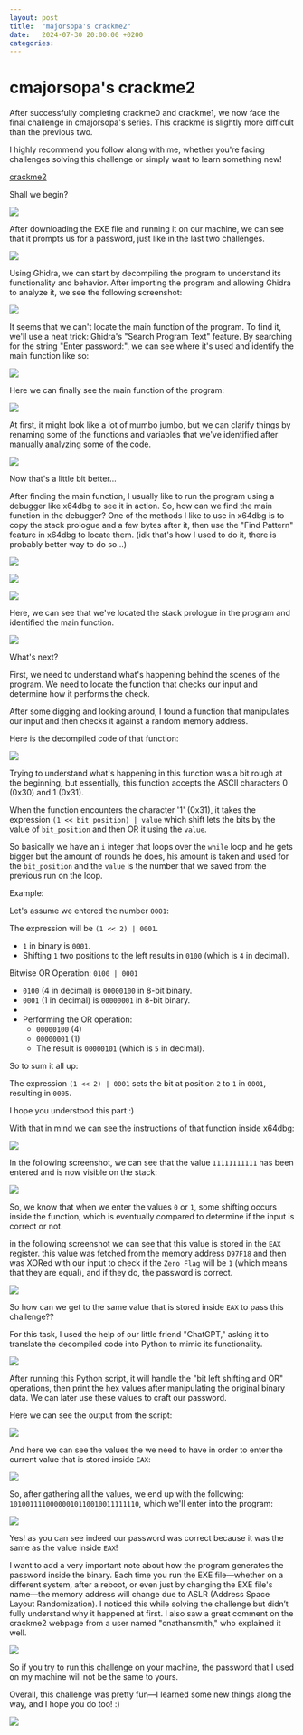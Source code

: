 ```yaml
---
layout: post
title:  "majorsopa's crackme2"
date:   2024-07-30 20:00:00 +0200
categories:
---
```


# cmajorsopa's crackme2

After successfully completing crackme0 and crackme1, we now face the final challenge in cmajorsopa's series. This crackme is slightly more difficult than the previous two.

I highly recommend you follow along with me, whether you're facing challenges solving this challenge or simply want to learn something new!

[crackme2](https://crackmes.one/crackme/6620ffbacddae72ae250c9c8)

Shall we begin?

![](https://media0.giphy.com/media/v1.Y2lkPTc5MGI3NjExOWN6c3JoOHh1a29xZXo1ZmFwY3dqcjNwY25ha2pvOWZkZW1tejBiOSZlcD12MV9pbnRlcm5hbF9naWZfYnlfaWQmY3Q9Zw/26CalmkpfFU3io3yU/giphy.webp)

After downloading the EXE file and running it on our machine, we can see that it prompts us for a password, just like in the last two challenges.

![](https://i.postimg.cc/1zzxRSnJ/image.png)

Using Ghidra, we can start by decompiling the program to understand its functionality and behavior. After importing the program and allowing Ghidra to analyze it, we see the following screenshot:

![](https://i.postimg.cc/y8M9s1bz/image.png)

It seems that we can't locate the main function of the program.
To find it, we'll use a neat trick: Ghidra's "Search Program Text" feature. By searching for the string "Enter password:", we can see where it's used and identify the main function like so:

![](https://i.postimg.cc/WtRjtyLt/image.png)

Here we can finally see the main function of the program:

![](https://i.postimg.cc/W1vFHWF2/image.png)

At first, it might look like a lot of mumbo jumbo, but we can clarify things by renaming some of the functions and variables that we've identified after manually analyzing some of the code.

![](https://i.postimg.cc/d0XJz3H8/image.png)

Now that's a little bit better...

After finding the main function, I usually like to run the program using a debugger like x64dbg to see it in action. So, how can we find the main function in the debugger? One of the methods I like to use in x64dbg is to copy the stack prologue and a few bytes after it, then use the "Find Pattern" feature in x64dbg to locate them. (idk that's how I used to do it, there is probably better way to do so...)

![](https://i.postimg.cc/T3kpkRr6/image.png)

![](https://i.postimg.cc/PfmJgbmK/image.png)

![](https://i.postimg.cc/X7LJJV1C/image.png)

Here, we can see that we've located the stack prologue in the program and identified the main function.

![](https://i.postimg.cc/MHDWvD5S/image.png)

What's next? 

First, we need to understand what's happening behind the scenes of the program. We need to locate the function that checks our input and determine how it performs the check.

After some digging and looking around, I found a function that manipulates our input and then checks it against a random memory address.

Here is the decompiled code of that function:

![](https://i.postimg.cc/14hp3yvT/image.png)

Trying to understand what's happening in this function was a bit rough at the beginning, but essentially, this function accepts the ASCII characters 0 (0x30) and 1 (0x31). 

When the function encounters the character '1' (0x31), it takes the expression `(1 << bit_position) | value`  which shift lets the bits by the value of `bit_position` and then OR it using the `value`.

So basically we have an `i` integer that loops over the `while` loop and he gets bigger but the amount of rounds he does, his amount is taken and used for the  `bit_position` and the `value` is the number that we saved from the previous run on the loop.

Example:

Let's assume we entered the number `0001`:

The expression will be  `(1 << 2) | 0001`.
   - `1` in binary is `0001`.
   - Shifting `1` two positions to the left results in `0100` (which is `4` in decimal).

Bitwise OR Operation: `0100 | 0001`
   - `0100` (4 in decimal) is `00000100` in 8-bit binary.
   - `0001` (1 in decimal) is `00000001` in 8-bit binary.
   - 
   - Performing the OR operation:
     - `00000100` (4)
     - `00000001` (1)
     - The result is `00000101` (which is `5` in decimal).

So to sum it all up:

The expression `(1 << 2) | 0001` sets the bit at position `2` to `1` in `0001`, resulting in `0005`.

I hope you understood this part :)

With that in mind we can see the instructions of that function inside x64dbg:

![](https://i.postimg.cc/hPKSdHHR/image.png)

In the following screenshot, we can see that the value `11111111111` has been entered and is now visible on the stack:

![](https://i.postimg.cc/V6j8SRgN/image.png)

So, we know that when we enter the values `0` or `1`, some shifting occurs inside the function, which is eventually compared to determine if the input is correct or not.

in the following screenshot we can see that this value is stored in the `EAX` register. this value was fetched from the memory address `D97F18` and then was XORed with our input to check if the `Zero Flag` will be `1` (which means that they are equal), and if they do, the password is correct.

![](https://i.postimg.cc/cJR9w5pP/image.png)

So how can we get to the same value that is stored inside `EAX` to pass this challenge??

For this task, I used the help of our little friend "ChatGPT," asking it to translate the decompiled code into Python to mimic its functionality.

![](https://i.postimg.cc/fLFwkwS2/image.png)

After running this Python script, it will handle the "bit left shifting and OR" operations, then print the hex values after manipulating the original binary data. We can later use these values to craft our password.


Here we can see the output from the script:

![](https://i.postimg.cc/brtqtKQz/image.png)

And here we can see the values the we need to have in order to enter the current value that is stored inside `EAX`:

![](https://i.postimg.cc/gcXhsjs0/image.png)

So, after gathering all the values, we end up with the following: `10100111100000010110010011111110`, which we'll enter into the program:

![](https://i.postimg.cc/mDcPmpQn/image.png)

Yes! as you can see indeed our password was correct because it was the same as the value inside `EAX`!

I want to add a very important note about how the program generates the password inside the binary. Each time you run the EXE file—whether on a different system, after a reboot, or even just by changing the EXE file's name—the memory address will change due to ASLR (Address Space Layout Randomization). I noticed this while solving the challenge but didn’t fully understand why it happened at first. I also saw a great comment on the crackme2 webpage from a user named "cnathansmith," who explained it well.

![](https://i.postimg.cc/brxN57dm/image.png)

So if you try to run this challenge on your machine, the password that I used on my machine will not be the same to yours.

Overall, this challenge was pretty fun—I learned some new things along the way, and I hope you do too! :)

![](https://media4.giphy.com/media/v1.Y2lkPTc5MGI3NjExaGN0aGNldGY4aGIzdHBicXY2c2JrdTlrbGhzaDZrNXQyazVzdmdsOCZlcD12MV9pbnRlcm5hbF9naWZfYnlfaWQmY3Q9Zw/xT5LMHxhOfscxPfIfm/giphy.webp)
